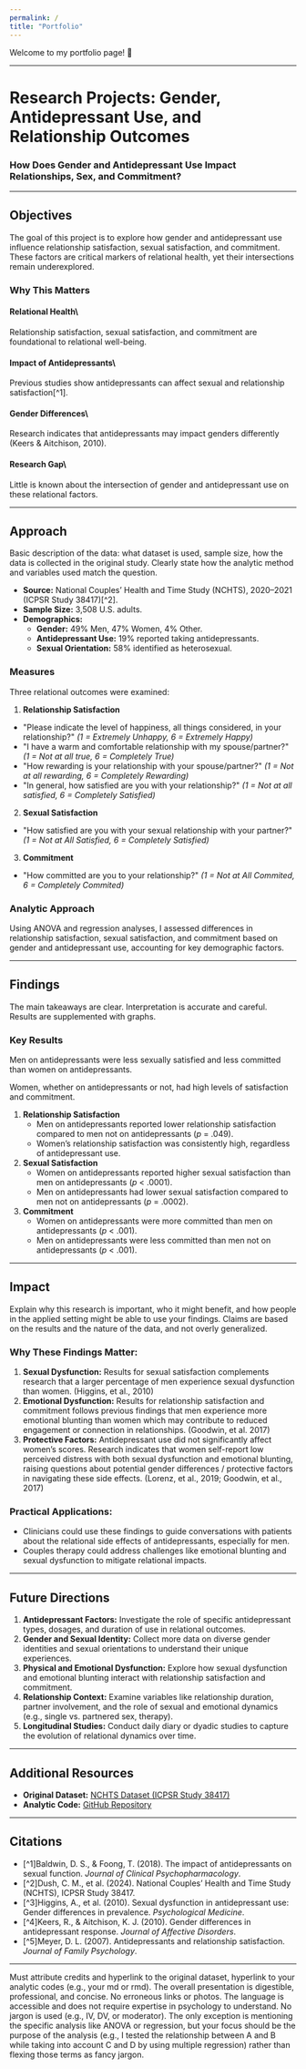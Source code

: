 ```yaml
---
permalink: /
title: "Portfolio"
---
```


Welcome to my portfolio page! 👋

--------------------------------------------------------------------------------

# **Research Projects: Gender, Antidepressant Use, and Relationship Outcomes**
### How Does Gender and Antidepressant Use Impact Relationships, Sex, and Commitment?

--------------------------------------------------------------------------------

## **Objectives**

The goal of this project is to explore how gender and antidepressant use influence 
relationship satisfaction, sexual satisfaction, and commitment. These factors are 
critical markers of relational health, yet their intersections remain underexplored.

### **Why This Matters**

#### Relational Health\
Relationship satisfaction, sexual satisfaction, and commitment are foundational to relational well-being.
#### Impact of Antidepressants\
Previous studies show antidepressants can affect sexual and relationship satisfaction[^1].
#### Gender Differences\
Research indicates that antidepressants may impact genders differently (Keers & Aitchison, 2010).
#### Research Gap\
Little is known about the intersection of gender and antidepressant use on these relational factors.

------------------------------------------------------------------------

## **Approach**

Basic description of the data: what dataset is used, sample size, 
how the data is collected in the original study. 
Clearly state how the analytic method and variables used match the question.

-   **Source:** National Couples’ Health and Time Study (NCHTS), 2020–2021 (ICPSR Study 38417)[^2].
-   **Sample Size:** 3,508 U.S. adults.
-   **Demographics:**
    -   **Gender:** 49% Men, 47% Women, 4% Other.
    -   **Antidepressant Use:** 19% reported taking antidepressants.
    -   **Sexual Orientation:** 58% identified as heterosexual.

### **Measures**

Three relational outcomes were examined:
1. **Relationship Satisfaction**
  - "Please indicate the level of happiness, all things considered, in your relationship?" *(1 = Extremely Unhappy, 6 = Extremely Happy)*
  - "I have a warm and comfortable relationship with my spouse/partner?" *(1 = Not at all true, 6 = Completely True)*
  - "How rewarding is your relationship with your spouse/partner?" *(1 = Not at all rewarding, 6 = Completely Rewarding)*
  - "In general, how satisfied are you with your relationship?" *(1 = Not at all satisfied, 6 = Completely Satisfied)*

2.  **Sexual Satisfaction**
  - "How satisfied are you with your sexual relationship with your partner?" *(1 = Not at All Satisfied, 6 = Completely Satisfied)*

3.  **Commitment**
  - "How committed are you to your relationship?" *(1 = Not at All Commited, 6 = Completely Commited)*

### **Analytic Approach**

Using ANOVA and regression analyses, I assessed differences in relationship satisfaction, sexual satisfaction, 
and commitment based on gender and antidepressant use, accounting for key demographic factors.

------------------------------------------------------------------------

## **Findings**

The main takeaways are clear. Interpretation is accurate and careful. Results are supplemented with graphs.

### **Key Results**

Men on antidepressants were less sexually satisfied and less committed than women on antidepressants.

Women, whether on antidepressants or not, had high levels of satisfaction and commitment.

1.  **Relationship Satisfaction**
    -   Men on antidepressants reported lower relationship satisfaction compared to men not on antidepressants (*p* = .049).
    -   Women’s relationship satisfaction was consistently high, regardless of antidepressant use.
2.  **Sexual Satisfaction**
    -   Women on antidepressants reported higher sexual satisfaction than men on antidepressants (*p* \< .0001).
    -   Men on antidepressants had lower sexual satisfaction compared to men not on antidepressants (*p* = .0002).
3.  **Commitment**
    -   Women on antidepressants were more committed than men on antidepressants (*p* \< .001).
    -   Men on antidepressants were less committed than men not on antidepressants (*p* \< .001).

------------------------------------------------------------------------

## **Impact**

Explain why this research is important, who it might benefit, 
and how people in the applied setting might be able to use your findings.
Claims are based on the results and the nature of the data, and not overly generalized.

### **Why These Findings Matter:**

1.  **Sexual Dysfunction:** Results for sexual satisfaction complements research that a larger percentage of men experience sexual dysfunction than women. (Higgins, et al., 2010)
2.  **Emotional Dysfunction:** Results for relationship satisfaction and
commitment follows previous findings that men experience more
emotional blunting than women which may contribute to reduced
engagement or connection in relationships. (Goodwin, et al. 2017)
3.  **Protective Factors:** Antidepressant use did not significantly affect
women’s scores. Research indicates that women self-report low
perceived distress with both sexual dysfunction and emotional blunting,
raising questions about potential gender differences / protective factors
in navigating these side effects. (Lorenz, et al., 2019; Goodwin, et al., 2017)

### **Practical Applications:**

-   Clinicians could use these findings to guide conversations with patients about the relational side effects of antidepressants, especially for men.
-   Couples therapy could address challenges like emotional blunting and sexual dysfunction to mitigate relational impacts.

------------------------------------------------------------------------

## **Future Directions**

1.  **Antidepressant Factors:** Investigate the role of specific antidepressant types, dosages, and duration of use in relational outcomes.
2.  **Gender and Sexual Identity:** Collect more data on diverse gender identities and sexual orientations to understand their unique experiences.
3.  **Physical and Emotional Dysfunction:** Explore how sexual dysfunction and emotional blunting interact with relationship satisfaction and commitment.
4.  **Relationship Context:** Examine variables like relationship duration, partner involvement, and the role of sexual and emotional dynamics (e.g., single vs. partnered sex, therapy).
5.  **Longitudinal Studies:** Conduct daily diary or dyadic studies to capture the evolution of relational dynamics over time.

------------------------------------------------------------------------

## **Additional Resources**

-   **Original Dataset:** [NCHTS Dataset (ICPSR Study 38417)](https://www.icpsr.umich.edu/web/ICPSR/studies/38417)
-   **Analytic Code:** [GitHub Repository](https://github.com/UTJenni/PSY-329---My-Data-Project/blob/main/PSY329---My-Dataset-Project.md)

------------------------------------------------------------------------

## **Citations**

-   [^1]Baldwin, D. S., & Foong, T. (2018). The impact of antidepressants on sexual function. *Journal of Clinical Psychopharmacology*.
-   [^2]Dush, C. M., et al. (2024). National Couples’ Health and Time Study (NCHTS), ICPSR Study 38417.
-   [^3]Higgins, A., et al. (2010). Sexual dysfunction in antidepressant use: Gender differences in prevalence. *Psychological Medicine*.
-   [^4]Keers, R., & Aitchison, K. J. (2010). Gender differences in antidepressant response. *Journal of Affective Disorders*.
-   [^5]Meyer, D. L. (2007). Antidepressants and relationship satisfaction. *Journal of Family Psychology*.

------------------------------------------------------------------------

Must attribute credits and hyperlink to the original dataset, hyperlink to your analytic codes 
(e.g., your md or rmd). The overall presentation is digestible, professional, and concise. 
No erroneous links or photos. The language is accessible and does not require expertise in psychology to understand. 
No jargon is used (e.g., IV, DV, or moderator). 
The only exception is mentioning the specific analysis like ANOVA or regression, 
but your focus should be the purpose of the analysis (e.g., 
I tested the relationship between A and B while taking into account C and D by using multiple regression) 
rather than flexing those terms as fancy jargon.

